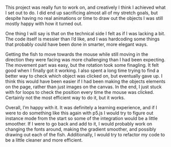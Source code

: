 
This project was really fun to work on, and creatively I think I achieved what I set out to do. I did end up sacrificing almost all of my stretch goals, but despite having no real animations or time to draw out the objects I was still mostly happy with how it turned out.
  
One thing I will say is that on the technical side I felt as if I was lacking a bit. The code itself is messier than I’d like, and I was hardcoding some things that probably could have been done in smarter, more elegant ways.

Getting the fish to move towards the mouse while still moving in the direction they were facing was more challenging than I had been expecting. The movement part was easy, but the rotation took some finagling. It felt good when I finally got it working. I also spent a long time trying to find a better way to check which object was clicked on, but eventually gave up. I think this would have been easier if I had been making the objects elements on the page, rather than just images on the canvas. In the end, I just stuck with for loops to check the position every time the mouse was clicked. Certainly not the most efficient way to do it, but it works.

Overall, I’m happy with it. It was definitely a learning experience, and if I were to do something like this again with p5.js I would try to figure out instance mode from the start so some of the integration would be a little smoother. If I were to go back and add to it, I would probably work on changing the fonts around, making the gradient smoother, and possibly drawing out each of the fish. Additionally, I would try to refactor my code to be a little cleaner and more efficient. 
